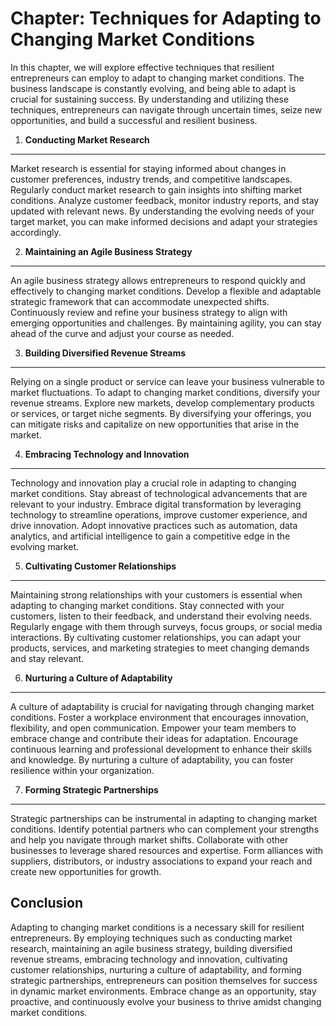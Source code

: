 Chapter: Techniques for Adapting to Changing Market Conditions
==============================================================

In this chapter, we will explore effective techniques that resilient entrepreneurs can employ to adapt to changing market conditions. The business landscape is constantly evolving, and being able to adapt is crucial for sustaining success. By understanding and utilizing these techniques, entrepreneurs can navigate through uncertain times, seize new opportunities, and build a successful and resilient business.

1. **Conducting Market Research**
---------------------------------

Market research is essential for staying informed about changes in customer preferences, industry trends, and competitive landscapes. Regularly conduct market research to gain insights into shifting market conditions. Analyze customer feedback, monitor industry reports, and stay updated with relevant news. By understanding the evolving needs of your target market, you can make informed decisions and adapt your strategies accordingly.

2. **Maintaining an Agile Business Strategy**
---------------------------------------------

An agile business strategy allows entrepreneurs to respond quickly and effectively to changing market conditions. Develop a flexible and adaptable strategic framework that can accommodate unexpected shifts. Continuously review and refine your business strategy to align with emerging opportunities and challenges. By maintaining agility, you can stay ahead of the curve and adjust your course as needed.

3. **Building Diversified Revenue Streams**
-------------------------------------------

Relying on a single product or service can leave your business vulnerable to market fluctuations. To adapt to changing market conditions, diversify your revenue streams. Explore new markets, develop complementary products or services, or target niche segments. By diversifying your offerings, you can mitigate risks and capitalize on new opportunities that arise in the market.

4. **Embracing Technology and Innovation**
------------------------------------------

Technology and innovation play a crucial role in adapting to changing market conditions. Stay abreast of technological advancements that are relevant to your industry. Embrace digital transformation by leveraging technology to streamline operations, improve customer experience, and drive innovation. Adopt innovative practices such as automation, data analytics, and artificial intelligence to gain a competitive edge in the evolving market.

5. **Cultivating Customer Relationships**
-----------------------------------------

Maintaining strong relationships with your customers is essential when adapting to changing market conditions. Stay connected with your customers, listen to their feedback, and understand their evolving needs. Regularly engage with them through surveys, focus groups, or social media interactions. By cultivating customer relationships, you can adapt your products, services, and marketing strategies to meet changing demands and stay relevant.

6. **Nurturing a Culture of Adaptability**
------------------------------------------

A culture of adaptability is crucial for navigating through changing market conditions. Foster a workplace environment that encourages innovation, flexibility, and open communication. Empower your team members to embrace change and contribute their ideas for adaptation. Encourage continuous learning and professional development to enhance their skills and knowledge. By nurturing a culture of adaptability, you can foster resilience within your organization.

7. **Forming Strategic Partnerships**
-------------------------------------

Strategic partnerships can be instrumental in adapting to changing market conditions. Identify potential partners who can complement your strengths and help you navigate through market shifts. Collaborate with other businesses to leverage shared resources and expertise. Form alliances with suppliers, distributors, or industry associations to expand your reach and create new opportunities for growth.

Conclusion
----------

Adapting to changing market conditions is a necessary skill for resilient entrepreneurs. By employing techniques such as conducting market research, maintaining an agile business strategy, building diversified revenue streams, embracing technology and innovation, cultivating customer relationships, nurturing a culture of adaptability, and forming strategic partnerships, entrepreneurs can position themselves for success in dynamic market environments. Embrace change as an opportunity, stay proactive, and continuously evolve your business to thrive amidst changing market conditions.

